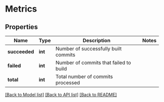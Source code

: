 # Metrics

## Properties
Name | Type | Description | Notes
------------ | ------------- | ------------- | -------------
**succeeded** | **int** | Number of successfully built commits |
**failed** | **int** | Number of commits that failed to build |
**total** | **int** | Total number of commits processed |


[[Back to Model list]](../README.md#documentation-for-models) [[Back to API list]](../README.md#documentation-for-api-endpoints) [[Back to README]](../README.md)


